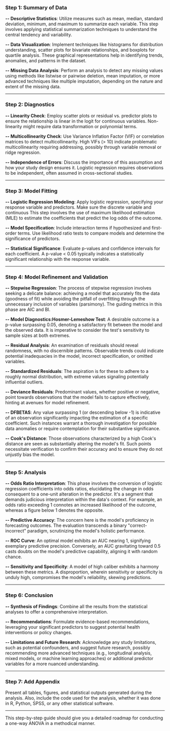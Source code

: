 ### Step 1: Summary of Data
**-- Descriptive Statistics**: Utilize measures such as mean, median, standard deviation, minimum, and maximum to summarize each variable. This step involves applying statistical summarization techniques to understand the central tendency and variability.

**-- Data Visualization**: Implement techniques like histograms for distribution understanding, scatter plots for bivariate relationships, and boxplots for quartile analysis. These graphical representations help in identifying trends, anomalies, and patterns in the dataset.

**-- Missing Data Analysis**: Perform an analysis to detect any missing values using methods like listwise or pairwise deletion, mean imputation, or more advanced techniques like multiple imputation, depending on the nature and extent of the missing data.

---

### Step 2: Diagnostics
**-- Linearity Check**: Employ scatter plots or residual vs. predictor plots to ensure the relationship is linear in the logit for continuous variables. Non-linearity might require data transformation or polynomial terms.

**-- Multicollinearity Check**: Use Variance Inflation Factor (VIF) or correlation matrices to detect multicollinearity. High VIFs (> 10) indicate problematic multicollinearity requiring addressing, possibly through variable removal or ridge regression.

**-- Independence of Errors**: Discuss the importance of this assumption and how your study design ensures it. Logistic regression requires observations to be independent, often assumed in cross-sectional studies.

---

### Step 3: Model Fitting
**-- Logistic Regression Modeling**: Apply logistic regression, specifying your response variable and predictors. Make sure the discrete variable and continuous This step involves the use of maximum likelihood estimation (MLE) to estimate the coefficients that predict the log odds of the outcome.

**-- Model Specification**: Include interaction terms if hypothesized and first-order terms. Use likelihood ratio tests to compare models and determine the significance of predictors.

**-- Statistical Significance**: Evaluate p-values and confidence intervals for each coefficient. A p-value < 0.05 typically indicates a statistically significant relationship with the response variable.

---

### Step 4: Model Refinement and Validation
**-- Stepwise Regression**: The process of stepwise regression involves seeking a delicate balance: achieving a model that accurately fits the data (goodness of fit) while avoiding the pitfall of overfitting through the unnecessary inclusion of variables (parsimony). The guiding metrics in this phase are AIC and BI.

**-- Model Diagnostics:Hosmer-Lemeshow Test**: A desirable outcome is a p-value surpassing 0.05, denoting a satisfactory fit between the model and the observed data. It is imperative to consider the test's sensitivity to sample sizes at both extremes.

**-- Residual Analysis**: An examination of residuals should reveal randomness, with no discernible patterns. Observable trends could indicate potential inadequacies in the model, incorrect specification, or omitted variables.

**-- Standardized Residuals**: The aspiration is for these to adhere to a roughly normal distribution, with extreme values signaling potentially influential outliers.

**-- Deviance Residuals**: Predominant values, whether positive or negative, point towards observations that the model fails to capture effectively, hinting at avenues for model refinement.

**-- DFBETAS**:  Any value surpassing 1 (or descending below -1) is indicative of an observation significantly impacting the estimation of a specific coefficient. Such instances warrant a thorough investigation for possible data anomalies or require contemplation for their substantive significance.

**-- Cook's Distance**: Those observations characterized by a high Cook's distance are seen as substantially altering the model's fit. Such points necessitate verification to confirm their accuracy and to ensure they do not unjustly bias the model.

---

### Step 5: Analysis
**-- Odds Ratio Interpretation**: This phase involves the conversion of logistic regression coefficients into odds ratios, elucidating the change in odds consequent to a one-unit alteration in the predictor. It's a segment that demands judicious interpretation within the data's context. For example, an odds ratio exceeding 1 connotes an increased likelihood of the outcome, whereas a figure below 1 denotes the opposite.

**-- Predictive Accuracy**: The concern here is the model's proficiency in forecasting outcomes. The evaluation transcends a binary "correct-incorrect" paradigm, scrutinizing the model's holistic performance.

**-- ROC Curve**: An optimal model exhibits an AUC nearing 1, signifying exemplary predictive precision. Conversely, an AUC gravitating toward 0.5 casts doubts on the model's predictive capability, aligning it with random chance.

**-- Sensitivity and Specificity**: A model of high caliber exhibits a harmony between these metrics. A disproportion, wherein sensitivity or specificity is unduly high, compromises the model's reliability, skewing predictions.

---

### Step 6: Conclusion
**-- Synthesis of Findings**: Combine all the results from the statistical analyses to offer a comprehensive interpretation.

**-- Recommendations**: Formulate evidence-based recommendations, leveraging your significant predictors to suggest potential health interventions or policy changes.

**-- Limitations and Future Research**: Acknowledge any study limitations, such as potential confounders, and suggest future research, possibly recommending more advanced techniques (e.g., longitudinal analysis, mixed models, or machine learning approaches) or additional predictor variables for a more nuanced understanding.

---

### Step 7: Add Appendix
Present all tables, figures, and statistical outputs generated during the analysis. Also, include the code used for the analysis, whether it was done in R, Python, SPSS, or any other statistical software.

---

This step-by-step guide should give you a detailed roadmap for conducting a one-way ANOVA in a methodical manner.
